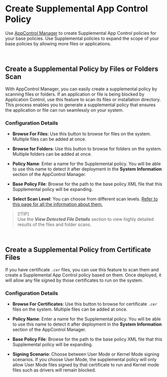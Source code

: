 # Create Supplemental App Control Policy

Use [AppControl Manager](https://github.com/HotCakeX/Harden-Windows-Security/wiki/AppControl-Manager) to create Supplemental App Control policies for your base policies. Use Supplemental policies to expand the scope of your base policies by allowing more files or applications.

<br>

## Create a Supplemental Policy by Files or Folders Scan

With AppControl Manager, you can easily create a supplemental policy by scanning files or folders. If an application or file is being blocked by Application Control, use this feature to scan its files or installation directory. This process enables you to generate a supplemental policy that ensures the application or file can run seamlessly on your system.

### Configuration Details

* **Browse For Files**: Use this button to browse for files on the system. Multiple files can be added at once.

* **Browse for Folders**: Use this button to browse for folders on the system. Multiple folders can be added at once.

* **Policy Name**: Enter a name for the Supplemental policy. You will be able to use this name to detect it after deployment in the **System Information** section of the AppControl Manager.

* **Base Policy File**: Browse for the path to the base policy XML file that this Supplemental policy will be expanding.

* **Select Scan Level**: You can choose from different scan levels. [Refer to this page for all the information about them.](https://github.com/HotCakeX/Harden-Windows-Security/wiki/WDAC-Rule-Levels-Comparison-and-Guide)


> [!TIP]\
> Use the ***View Detected File Details*** section to view highly detailed results of the files and folder scans.

<br>

## Create a Supplemental Policy from Certificate Files

If you have certificate `.cer` files, you can use this feature to scan them and create a Supplemental App Control policy based on them. Once deployed, it will allow any file signed by those certificates to run on the system.

### Configuration Details

* **Browse For Certificates**: Use this button to browse for certificate `.cer` files on the system. Multiple files can be added at once.

* **Policy Name**: Enter a name for the Supplemental policy. You will be able to use this name to detect it after deployment in the **System Information** section of the AppControl Manager.

* **Base Policy File**: Browse for the path to the base policy XML file that this Supplemental policy will be expanding.

* **Signing Scenario**: Choose between User Mode or Kernel Mode signing scenarios. If you choose User Mode, the supplemental policy will only allow User Mode files signed by that certificate to run and Kernel mode files such as drivers will remain blocked.

<br>
